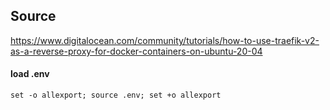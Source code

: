 ## Source
https://www.digitalocean.com/community/tutorials/how-to-use-traefik-v2-as-a-reverse-proxy-for-docker-containers-on-ubuntu-20-04

#### load .env
```set -o allexport; source .env; set +o allexport```